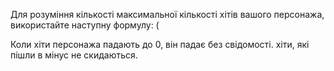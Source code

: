 Для розуміння кількості максимальної кількості хітів вашого персонажа, використайте наступну формулу:
(

Коли хіти персонажа падають до 0, він падає без свідомості. хіти, які пішли в мінус не скидаються.